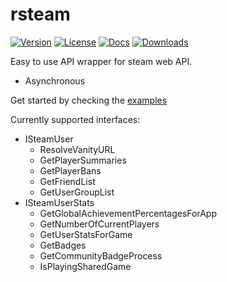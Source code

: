# rsteam
[![Version](https://img.shields.io/crates/v/rsteam)](https://crates.io/crates/rsteam)
[![License](https://img.shields.io/github/license/KnoxZZ/rsteam)](https://github.com/KnoxZZ/rsteam/blob/master/LICENSE)
[![Docs](https://img.shields.io/docsrs/rsteam/latest)](https://docs.rs/rsteam)
[![Downloads](https://img.shields.io/crates/d/rsteam)](https://crates.io/crates/rsteam)

Easy to use API wrapper for steam web API.
- Asynchronous

Get started by checking the [examples](examples/)

Currently supported interfaces:
- ISteamUser
    - ResolveVanityURL
    - GetPlayerSummaries
    - GetPlayerBans
    - GetFriendList
    - GetUserGroupList
- ISteamUserStats
    - GetGlobalAchievementPercentagesForApp
    - GetNumberOfCurrentPlayers
    - GetUserStatsForGame
    - GetBadges
    - GetCommunityBadgeProcess
    - IsPlayingSharedGame